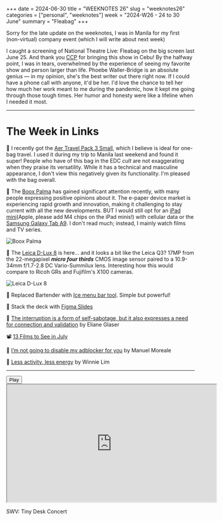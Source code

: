 +++
date = 2024-06-30
title = "WEEKNOTES 26"
slug = "weeknotes26"
categories = ["personal", "weeknotes"]
week = "2024-W26 - 24 to 30 June"
summary = "Fleabag"
+++

Sorry for the late update on the weeknotes, I was in Manila for my first (non-virtual) company event (which I will write about next week)

I caught a screening of National Theatre Live: Fleabag on the big screen last June 25. And thank you [CCP](https://culturalcenter.gov.ph/press-release/experience-the-best-of-british-theater-a-second-time-around-with-new-ccp-ntl-season/) for bringing this show in Cebu! By the halfway point, I was in tears, overwhelmed by the experience of seeing my favorite show and person larger than life. Phoebe Waller-Bridge is an absolute genius — in my opinion, she's the best writer out there right now. If I could have a phone call with anyone, it'd be her. I'd love the chance to tell her how much her work meant to me during the pandemic, how it kept me going through those tough times. Her humor and honesty were like a lifeline when I needed it most.

---

# The Week in Links

🎒 I recently got the [Aer Travel Pack 3 Small](https://aersf.com/collections/backpacks/products/travel-pack-3-small?country=PH), which I believe is ideal for one-bag travel. I used it during my trip to Manila last weekend and found it super! People who have of this bag in the EDC *cult* are not exaggerating when they praise its versatility. While it has a technical and masculine appearance, I don't view this negatively given its functionality. I'm pleased with the bag overall. 

📱 The [Boox Palma](https://shop.boox.com/products/palma) has gained significant attention recently, with many people expressing positive opinions about it. The e-paper device market is experiencing rapid growth and innovation, making it challenging to stay current with all the new developments. BUT I would still opt for an [iPad mini](https://www.apple.com/ph/ipad-mini/)(Apple, please add M4 chips on the iPad minis!) with cellular data or the [Samsung Galaxy Tab A9](https://www.samsung.com/ph/tablets/galaxy-tab-a9/buy/). I don't read much; instead, I mainly watch films and TV series.

![Boox Palma](/weeknotes/weeknotes26/boox-palma.jpg "Boox Palma")

📸 The [Leica D-Lux 8](https://leica-camera.com/en-int/photography/cameras/d-lux/d-lux-8) is here... and it looks a bit like the Leica Q3? 17MP from the 22-megapixel ***micro four thirds*** CMOS image sensor paired to a 10.9-34mm f/1.7-2.8 DC Vario-Summilux lens. Interesting how this would compare to Ricoh GRs and Fujifilm's X100 cameras.

![Leica D-Lux 8](/weeknotes/weeknotes26/leica-d-lux8.jpg "Leica D-Lux 8")

🧊 Replaced Bartender with [Ice menu bar tool](https://icemenubar.app/). Simple but powerful!

🛝 Stack the deck with [Figma Slides](https://www.figma.com/blog/figma-slides/)

👤 [The interruption is a form of self-sabotage, but it also expresses a need for connection and validation](https://aeon.co/essays/why-do-i-let-myself-sabotage-my-own-best-laid-plans?ref=krabf.com) by Eliane Glaser

📽️ [13 Films to See in July](https://thefilmstage.com/13-films-to-see-in-july-2024/)

🚫 [I’m not going to disable my adblocker for you](https://manuelmoreale.com/ads-hypocrisy) by Manuel Moreale

🔋 [Less activity, less energy](https://winnielim.org/journal/my-experience-on-starting-exercise-from-zero/?ref=krabf.com) by Winnie Lim

---

<lite-youtube videoid="Vrk2Q9AZrYI" style="background-image: url(&quot;https://i.ytimg.com/vi/Vrk2Q9AZrYI/hqdefault.jpg&quot;);" class="lyt-activated"><button type="button" class="lty-playbtn"><span class="lyt-visually-hidden">Play</span></button><iframe width="560" height="315" title="Play" allow="accelerometer; autoplay; encrypted-media; gyroscope; picture-in-picture" allowfullscreen="" src="https://www.youtube-nocookie.com/embed/Vrk2Q9AZrYI?autoplay"></iframe></lite-youtube>

SWV: Tiny Desk Concert